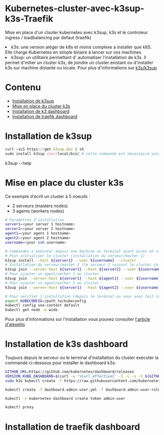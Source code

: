 # Kubernetes-cluster-avec-k3sup-k3s-Traefik
Mise en place d'un clsuter kubernetes avec k3sup, k3s et le controleur ingress / loadbalancing par defaut (traefik)
<li>k3s: une version aléger de k8s et moins complexe a installer que k8S. Elle charge Kubernetes en simple binaire à lancer sur vos machines</li>
<li>k3sup: un utilitaire permettant d' automatiser l'installation de k3s. Il permet d'initier un cluster k3s, de joindre un cluster existant ou d'installer k3s sur machine distante ou locale. Pour plus d'informations sur <a href="https://github.com/alexellis/k3sup">k3s/k3sup</a> </li>


# Contenu
<ul id="menu">
  <li><a href="https://github.com/fidzongo/Kubernetes-cluster-avec-k3sup-k3s-Traefik/tree/main#installation-de-k3sup" title="Installation de k3sup">Installation de k3sup</a></li>
  <li><a href="https://github.com/fidzongo/Kubernetes-cluster-avec-k3sup-k3s-Traefik/tree/main#mise-en-place-du-cluster-k3s" title="Mise en place du cluster k3s">Mise en place du cluster k3s</a></li>
  <li><a href="https://github.com/fidzongo/Kubernetes-cluster-avec-k3sup-k3s-Traefik/tree/main#installation-de-k3s-dashboard" title="Installation de k3s dashboard">Installation de k3 dashboard</a></li>
  <li><a href="https://github.com/fidzongo/Kubernetes-cluster-avec-k3sup-k3s-Traefik/tree/main#installation-de-traefik-dashboard">Installation de traefik dashboard</a></li>
</ul>

# Installation de k3sup
```ruby
curl -sLS https://get.k3sup.dev | sh
sudo install k3sup /usr/local/bin/ # cette commande est nécessaire uniquement si l'installation est faite avec un utilisateur qui n'a pas de privilèges de copier le binaire k3s dans /usr/local/bin
```

k3sup --help

# Mise en place du cluster k3s
Ce exemple d'ecrit un cluster à 5 noeuds :
- 2 serveurs (masters nodes)
- 3 agents (workers nodes)

```sh
# Paramètres d'installation
server1=<your server 1 hostname>
server2=<your server 2 hostname>
agent1=<your agent 1 hostname>
agent2=<your agent 2 hostname>
username=<your ssh username>

# Commandes a exécuter depuis une machine ou terminal ayant accès en ssh (avec échange de clés)aux serveurs du cluster
# Pour initialiser le cluster (installation du serveur/master 1) 
k3sup install --host ${server1} --user ${username} --cluster
# Installation du serveur/master 2 (le serveur 2 rejoint le cluster initialement crée avec le serveur 1)
k3sup join --server-host ${server1} --host ${server2} --user ${username} --server
# Pour ajouter un agent/worker 1 au cluster
k3sup join --server-host ${server1} --host ${agent1} --user ${username}
# Pour ajouter un agent/worker 1 au cluster
k3sup join --server-host ${server1} --host ${agent2} --user ${username}

# Pour verifier l'installation (depuis le terminal ou vous avez fait les installations)
export KUBECONFIG=/path_to/kubeconfig
kubectl config use-context default
kubectl get node -o wide

```
Pour plus d'informations sur l'installation vous pouvez consulter <a href="https://github.com/alexellis/k3sup">l'article d'alexellis</a>

# Installation de k3s dashboard
Toujours depuis le serveur ou le terminal d'installation du cluster exécuter la commande ci-dessous pour installer le dashboard k3s:
```sh
GITHUB_URL=https://github.com/kubernetes/dashboard/releases
VERSION_KUBE_DASHBOARD=$(curl -w '%{url_effective}' -I -L -s -S ${GITHUB_URL}/latest -o /dev/null | sed -e 's|.*/||')
sudo k3s kubectl create -f https://raw.githubusercontent.com/kubernetes/dashboard/${VERSION_KUBE_DASHBOARD}/aio/deploy/recommended.yaml

kubectl create -f dashboard.admin-user.yml -f dashboard.admin-user-role.yml

kubectl -n kubernetes-dashboard create token admin-user

kubectl proxy
```

# Installation de traefik dashboard
